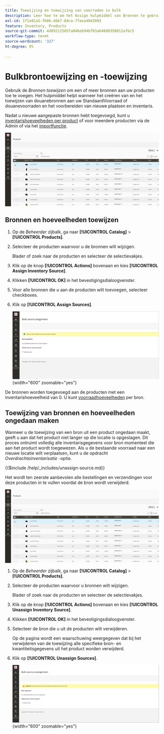 ```yaml
---
title: Toewijzing en toewijzing van voorraden in bulk
description: Leer hoe te om het Assign hulpmiddel van Bronnen te gebruiken om brontaken voor producten te beheren.
exl-id: 1f1e81a5-fb06-46b7-84ca-7feea4942093
feature: Inventory, Products
source-git-commit: 4d89212585fa846eb94bf83a640d0358812afbc5
workflow-type: tm+mt
source-wordcount: '327'
ht-degree: 0%

---
```


# Bulkbrontoewijzing en -toewijzing

Gebruik de _Bronnen toewijzen_ om een of meer bronnen aan uw producten toe te voegen. Het hulpmiddel helpt wanneer het creëren van en het toewijzen van douanebronnen aan uw StandaardVoorraad of douanevoorraden en het voorbereiden van nieuwe plaatsen en inventaris.

Nadat u nieuwe aangepaste bronnen hebt toegevoegd, kunt u [inventarishoeveelheden per product](quantities-assign-per-product.md) of voor meerdere producten via de Admin of via het [importfunctie](inventory-import-export.md).

![voorraadbronnen toevoegen voor geselecteerde producten](assets/inventory-bulk-assign-sources.gif)

## Bronnen en hoeveelheden toewijzen

1. Op de _Beheerder_ zijbalk, ga naar **[!UICONTROL Catalog]** > **[!UICONTROL Products]**.

1. Selecteer de producten waarvoor u de bronnen wilt wijzigen.

   Blader of zoek naar de producten en selecteer de selectievakjes.

1. Klik op de knop **[!UICONTROL Actions]** bovenaan en kies **[!UICONTROL Assign Inventory Source]**.

1. Klikken **[!UICONTROL OK]** in het bevestigingsdialoogvenster.

1. Voor alle bronnen die u aan de producten wilt toevoegen, selecteer checkboxes.

1. Klik op **[!UICONTROL Assign Sources]**.

   ![Producten selecteren om bronnen toe te voegen](assets/inventory-bulk-assign-sources-summary.png){width="600" zoomable="yes"}

De bronnen worden toegevoegd aan de producten met een inventarishoeveelheid van 0. U kunt [voorraadhoeveelheden](quantities-assign-per-product.md) per bron.

## Toewijzing van bronnen en hoeveelheden ongedaan maken

Wanneer u de toewijzing van een bron uit een product ongedaan maakt, geeft u aan dat het product niet langer op die locatie is opgeslagen. Dit proces ontruimt volledig alle inventarisgegevens voor bron momenteel die aan het product wordt toegewezen. Als u de bestaande voorraad naar een nieuwe locatie wilt verplaatsen, kunt u de opdracht _Overdrachtsinventarisatie_ -optie.

{{$include /help/_includes/unassign-source.md}}

Het wordt ten zeerste aanbevolen alle bestellingen en verzendingen voor deze producten in te vullen voordat de bron wordt verwijderd.

![Toewijzing van bronnen voor geselecteerde producten ongedaan maken](assets/inventory-bulk-unassign-sources.gif)

1. Op de _Beheerder_ zijbalk, ga naar **[!UICONTROL Catalog]** > **[!UICONTROL Products]**.

1. Selecteer de producten waarvoor u bronnen wilt wijzigen.

   Blader of zoek naar de producten en selecteer de selectievakjes.

1. Klik op de knop **[!UICONTROL Actions]** bovenaan en kies **[!UICONTROL Unassign Inventory Source]**.

1. Klikken **[!UICONTROL OK]** in het bevestigingsdialoogvenster.

1. Selecteer de bron die u uit de producten wilt verwijderen.

   Op de pagina wordt een waarschuwing weergegeven dat bij het verwijderen van de toewijzing alle specifieke bron- en kwantiteitsgegevens uit het product worden verwijderd.

1. Klik op **[!UICONTROL Unassign Sources]**.

   ![Bronnen verwijderen uit geselecteerde producten](assets/inventory-bulk-unassign-sources-summary.png){width="600" zoomable="yes"}
